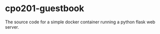 # cpo201-guestbook
The source code for a simple docker container running a python flask web server.
